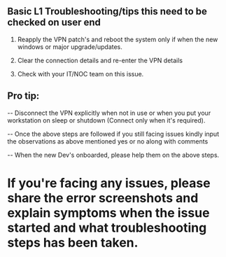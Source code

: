 ## Basic L1 Troubleshooting/tips this need to be checked on user end

1. Reapply the VPN patch's and reboot the system only if when the new windows or major upgrade/updates.

2. Clear the connection details and re-enter the VPN details

3. Check with your IT/NOC team on this issue.


## Pro tip: 


-- Disconnect the VPN explicitly when not in use or when you put your workstation on sleep or shutdown (Connect only when it's required).

-- Once the above steps are followed if you still facing issues kindly input the observations as above mentioned yes or no along with comments 

-- When the new Dev's onboarded, please help them on the above steps.


# If you're facing any issues, please share the error screenshots and explain symptoms when the issue started and what troubleshooting steps has been taken.
